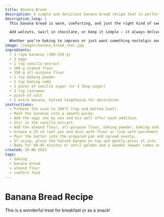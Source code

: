 ```yaml
---
title: Banana Bread
description: A simple and delicious banana bread recipe that is perfect for using as a buffer before discussing your dating status.
description_long: |
  This banana bread is warm, comforting, and just the right kind of sweet — like a hug from the oven. Born from overripe bananas and a need for something cozy, it’s now a staple in my Utrecht kitchen. Moist, flavorful, and easy to whip up with pantry basics, it’s a recipe I come back to again and again.

  Add walnuts, swirl in chocolate, or keep it simple — it always delivers. It’s also surprisingly effective as a peace offering, housewarming gift, or, let’s be honest, the perfect buffer before discussing your dating status.

  Whether you’re baking to impress or just want something nostalgic and nourishing, this loaf has you covered — byte by bite.
image: /images/banana_bread_real.jpg
ingredients:
  - 3 ripe bananas (300–350 g)
  - 3 eggs
  - 1 tsp vanilla extract
  - 100 g almond flour
  - 150 g all-purpose flour
  - 1 tsp baking powder
  - 1 tsp baking soda
  - 3 packs of vanilla sugar (or 3 tbsp sugar)
  - 1 tsp cinnamon
  - pinch of salt
  - 1 extra banana, halved lengthwise for decoration
instructions:
  - Preheat the oven to 180°C (top and bottom heat).
  - Mash the bananas into a smooth purée.
  - Add the eggs one by one and mix well after each addition.
  - Stir in the vanilla extract.
  - Add the almond flour, all-purpose flour, baking powder, baking soda, suger, cinnamon and salt. Mix until just combined.
  - Grease a 25 cm loaf pan and dust with flour or line with parchment paper.
  - Pour the batter into the prepared pan and spread evenly.
  - If using, place the halved banana on top and gently press it into the batter.
  - Bake for 40–45 minutes or until golden and a wooden skewer comes out clean.
created: 10-06-2025
tags:
  - baking
  - banana bread
  - almond flour
  - comfort food
---
```


# Banana Bread Recipe

This is a wonderful treat for breakfast or as a snack!
